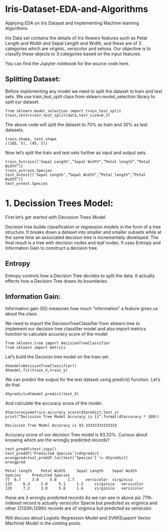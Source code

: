 # Iris-Dataset-EDA-and-Algorithms
Applying EDA on Iris Dataset and Implementing Machine learning Algorithms

Iris Data set contains the details of Iris flowers features such as Petal Length and Width and Sepal Length and Width, and these are of 3 categories which are virginic, versicolor and setosa. Our objective is to classify these objects to 3 categories based on the input features.

You can find the Jupyter notebook for the source code here.

## Splitting Dataset:
Before implementing any model we need to split the dataset to train and test sets. We use train_test_split class from sklearn.model_selection library to split our dataset.
```
from sklearn.model_selection import train_test_split
train,test=train_test_split(data,test_size=0.3)
```
The above code will split the dataset to 70% as train and 30% as test datasets.
```
train.shape, test.shape
((105, 5), (45, 5))
```
Now let’s split the train and test sets further as input and output sets.
```
train_X=train[[‘Sepal Length’,”Sepal Width”,”Petal length”,”Petal Width”]]
train_y=train.Species
test_X=test[[‘Sepal Length’,”Sepal Width”,”Petal length”,”Petal Width”]]
test_y=test.Species
```
# 1. Decission Trees Model:
First let’s get started with Decission Trees Model.

Decision tree builds classification or regression models in the form of a tree structure. It breaks down a dataset into smaller and smaller subsets while at the same time an associated decision tree is incrementally developed. The final result is a tree with decision nodes and leaf nodes. It uses Entropy and Information Gain to construct a decision tree.

## Entropy
Entropy controls how a Decision Tree decides to split the data. It actually effects how a Decision Tree draws its boundaries.

## Information Gain:
Information gain (IG) measures how much “information” a feature gives us about the class.

We need to import the DecisionTreeClassifier from sklearn.tree to implement our decision tree classifier model and also import metrics function to calculate accuracy score of the model.
```
from sklearn.tree import DecisionTreeClassifier
from sklearn import metrics
```
Let’s build the Decision tree model on the train set.
```
dtmodel=DecisionTreeClassifier()
dtmodel.fit(train_X,train_y)
```
We can predict the output for the test dataset using predict() function. Let’s do that.
```
dtpredict=dtmodel.predict(test_X)
```
And calculate the accuracy score of the model.
```
dtaccuracy=metrics.accuracy_score(dtpredict,test_y)
print(“Decission Tree Model Accuracy is {}”.format(dtaccuracy * 100))

Decission Tree Model Accuracy is 93.33333333333333
```
Accuracy score of our decision Tree model is 93.33%. Curious about knowing which are the wrongly predicted records?
```
test_preddf=test.copy()
test_preddf[‘Predicted Species’]=dtpredict
wrongpred=test_preddf.loc[test[‘Species’] != dtpredict]
wrongpred

Petal length 	Petal Width 	Sepal Length 	Sepal Width 	Species 	Predicted Species
77 	6.7 	3.0 	5.0 	1.7 	versicolor 	virginica
133 	6.3 	2.8 	5.1 	1.5 	virginica 	versicolor
129 	7.2 	3.0 	5.8 	1.6 	virginica 	versicolor
```
these are 3 wrongly predicted records
As we can see in above pic 77th indexed record is actually versicolor Specie but predicted as virginica and other 2(133th,129th) records are of virginica but predicted as versicolor.

Will discuss about Logistic Regression Model and SVM(Support Vector Machine) Model in the coming posts.
